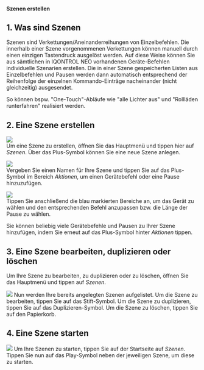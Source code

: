 #### Szenen erstellen

## 1\. Was sind Szenen

Szenen sind Verkettungen/Aneinanderreihungen von Einzelbefehlen. Die
innerhalb einer Szene vorgenommenen Verkettungen können manuell durch
einen einzigen Tastendruck ausgelöst werden. Auf diese Weise können Sie
aus sämtlichen in IQONTROL NEO vorhandenen Geräte-Befehlen individuelle
Szenarien erstellen. Die in einer Szene gespeicherten Listen aus
Einzelbefehlen und Pausen werden dann automatisch entsprechend der
Reihenfolge der einzelnen Kommando-Einträge nacheinander (nicht
gleichzeitig) ausgesendet.

So können bspw. "One-Touch"-Abläufe wie "alle Lichter aus" und
"Rollläden runterfahren" realisiert werden.

## 2\. Eine Szene erstellen

![](/de/iqontrol_neo/iqneo_hauptmenue.jpg)  
Um eine Szene zu erstellen, öffnen Sie das Hauptmenü und tippen hier auf
*Szenen*. Über das Plus-Symbol können Sie eine neue Szene anlegen.  
  
  
![](/de/iqontrol_neo/iqneo_szene_anlegen.jpg)  
Vergeben Sie einen Namen für Ihre Szene und tippen Sie auf das
Plus-Symbol im Bereich *Aktionen*, um einen Gerätebefehl oder eine Pause
hinzuzufügen.  
  
  
![](/de/iqontrol_neo/iqneo_szene_aktion2.jpg)  
Tippen Sie anschließend die blau markierten Bereiche an, um das Gerät zu
wählen und den entsprechenden Befehl anzupassen bzw. die Länge der Pause
zu wählen.

Sie können beliebig viele Gerätebefehle und Pausen zu Ihrer Szene
hinzufügen, indem Sie erneut auf das Plus-Symbol hinter *Aktionen*
tippen.

## 3\. Eine Szene bearbeiten, duplizieren oder löschen

Um Ihre Szene zu bearbeiten, zu duplizieren oder zu löschen, öffnen Sie
das Hauptmenü und tippen auf *Szenen*.  
  
  
![](/de/iqontrol_neo/iqneo_szenen_ueberblick.jpg) Nun werden Ihre
bereits angelegten Szenen aufgelistet. Um die Szene zu bearbeiten,
tippen Sie auf das Stift-Symbol. Um die Szene zu duplizieren, tippen Sie
auf das Duplizieren-Symbol. Um die Szene zu löschen, tippen Sie auf den
Papierkorb.

## 4\. Eine Szene starten

  
![](/de/iqontrol_neo/iqneo_szene_starten.jpg) Um Ihre Szenen zu starten,
tippen Sie auf der Startseite auf *Szenen*. Tippen Sie nun auf das
Play-Symbol neben der jeweiligen Szene, um diese zu starten.
